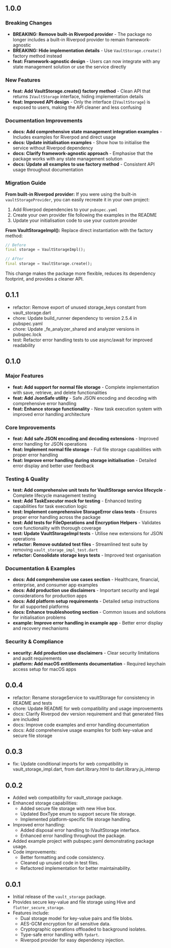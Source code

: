 ## 1.0.0

### Breaking Changes
* **BREAKING: Remove built-in Riverpod provider** - The package no longer includes a built-in Riverpod provider to remain framework-agnostic
* **BREAKING: Hide implementation details** - Use `VaultStorage.create()` factory method instead
* **feat: Framework-agnostic design** - Users can now integrate with any state management solution or use the service directly

### New Features
* **feat: Add VaultStorage.create() factory method** - Clean API that returns `IVaultStorage` interface, hiding implementation details
* **feat: Improved API design** - Only the interface (`IVaultStorage`) is exposed to users, making the API cleaner and less confusing

### Documentation Improvements
* **docs: Add comprehensive state management integration examples** - Includes examples for Riverpod and direct usage
* **docs: Update initialisation examples** - Show how to initialise the service without Riverpod dependency
* **docs: Clarify framework-agnostic approach** - Emphasise that the package works with any state management solution
* **docs: Update all examples to use factory method** - Consistent API usage throughout documentation

###  Migration Guide
**From built-in Riverpod provider:**
If you were using the built-in `vaultStorageProvider`, you can easily recreate it in your own project:

1. Add Riverpod dependencies to your `pubspec.yaml`
2. Create your own provider file following the examples in the README
3. Update your initialisation code to use your custom provider

**From VaultStorageImpl():**
Replace direct instantiation with the factory method:
```dart
// Before
final storage = VaultStorageImpl();

// After
final storage = VaultStorage.create();
```

This change makes the package more flexible, reduces its dependency footprint, and provides a cleaner API.

## 0.1.1

* refactor: Remove export of unused storage_keys constant from vault_storage.dart
* chore: Update build_runner dependency to version 2.5.4 in pubspec.yaml
* chore: Update _fe_analyzer_shared and analyzer versions in pubspec.lock
* test: Refactor error handling tests to use async/await for improved readability

## 0.1.0

### Major Features
* **feat: Add support for normal file storage** - Complete implementation with save, retrieve, and delete functionalities
* **feat: Add JsonSafe utility** - Safe JSON encoding and decoding with comprehensive error handling
* **feat: Enhance storage functionality** - New task execution system with improved error handling architecture

### Core Improvements
* **feat: Add safe JSON encoding and decoding extensions** - Improved error handling for JSON operations
* **feat: Implement normal file storage** - Full file storage capabilities with proper error handling
* **feat: Improve error handling during storage initialisation** - Detailed error display and better user feedback

### Testing & Quality
* **test: Add comprehensive unit tests for VaultStorage service lifecycle** - Complete lifecycle management testing
* **test: Add TaskExecutor mock for testing** - Enhanced testing capabilities for task execution logic
* **test: Implement comprehensive StorageError class tests** - Ensures proper error handling across the package
* **test: Add tests for FileOperations and Encryption Helpers** - Validates core functionality with thorough coverage
* **test: Update VaultStorageImpl tests** - Utilise new extensions for JSON operations
* **refactor: Remove outdated test files** - Streamlined test suite by removing `vault_storage_impl_test.dart`
* **refactor: Consolidate storage keys tests** - Improved test organisation

### Documentation & Examples
* **docs: Add comprehensive use cases section** - Healthcare, financial, enterprise, and consumer app examples
* **docs: Add production use disclaimers** - Important security and legal considerations for production apps
* **docs: Add platform setup requirements** - Detailed setup instructions for all supported platforms
* **docs: Enhance troubleshooting section** - Common issues and solutions for initialisation problems
* **example: Improve error handling in example app** - Better error display and recovery mechanisms

### Security & Compliance
* **security: Add production use disclaimers** - Clear security limitations and audit requirements
* **platform: Add macOS entitlements documentation** - Required keychain access setup for macOS apps

## 0.0.4

* refactor: Rename storageService to vaultStorage for consistency in README and tests
* chore: Update README for web compatibility and usage improvements
* docs: Clarify Riverpod dev version requirement and that generated files are included
* docs: Improve code examples and error handling documentation
* docs: Add comprehensive usage examples for both key-value and secure file storage

## 0.0.3

* fix: Update conditional imports for web compatibility in vault_storage_impl.dart, from dart.library.html to dart.library.js_interop

## 0.0.2

* Added web compatibility for vault_storage package.
* Enhanced storage capabilities:
  - Added secure file storage with new Hive box.
  - Updated BoxType enum to support secure file storage.
  - Implemented platform-specific file storage handling.
* Improved error handling:
  - Added disposal error handling to IVaultStorage interface.
  - Enhanced error handling throughout the package.
* Added example project with pubspec.yaml demonstrating package usage.
* Code improvements:
  - Better formatting and code consistency.
  - Cleaned up unused code in test files.
  - Refactored implementation for better maintainability.

## 0.0.1

* Initial release of the `vault_storage` package.
* Provides secure key-value and file storage using Hive and `flutter_secure_storage`.
* Features include:
  - Dual storage model for key-value pairs and file blobs.
  - AES-GCM encryption for all sensitive data.
  - Cryptographic operations offloaded to background isolates.
  - Type-safe error handling with `fpdart`.
  - Riverpod provider for easy dependency injection.

